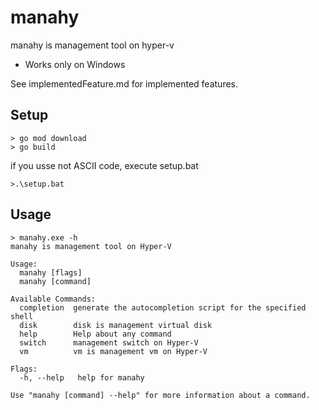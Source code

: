 # manahy
manahy is management tool on hyper-v
- Works only on Windows

See implementedFeature.md for implemented features.

## Setup
```
> go mod download
> go build
```
if you usse not ASCII code, execute setup.bat
```
>.\setup.bat
```

## Usage
```
> manahy.exe -h
manahy is management tool on Hyper-V

Usage:
  manahy [flags]
  manahy [command]

Available Commands:
  completion  generate the autocompletion script for the specified shell
  disk        disk is management virtual disk
  help        Help about any command
  switch      management switch on Hyper-V
  vm          vm is management vm on Hyper-V

Flags:
  -h, --help   help for manahy

Use "manahy [command] --help" for more information about a command.
```
